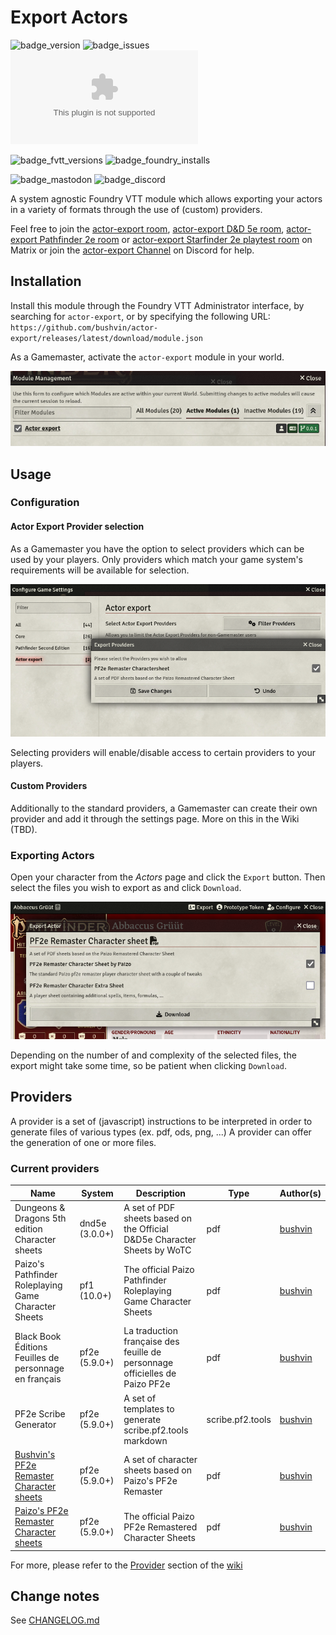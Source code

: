 # Export Actors

![badge_version] ![badge_issues] ![badge_downloads]

![badge_fvtt_versions] ![badge_foundry_installs]

![badge_mastodon] ![badge_discord]

A system agnostic Foundry VTT module which allows exporting your actors in a variety of formats through the use of (custom) providers.

Feel free to join the [actor-export room](https://matrix.to/#/#actor-export-general:matrix.elaba.net), [actor-export D&D 5e room](https://matrix.to/#/#actor-export-dnd5e:matrix.elaba.net), [actor-export Pathfinder 2e room](https://matrix.to/#/#actor-export-pf2e:matrix.elaba.net) or [actor-export Starfinder 2e playtest room](https://matrix.to/#/#actor-export-sf2e:matrix.elaba.net) on Matrix or join the [actor-export Channel](https://discord.gg/6U89NQrtyS) on Discord for help.

## Installation

Install this module through the Foundry VTT Administrator interface, by searching for `actor-export`, or by specifying the following URL: `https://github.com/bushvin/actor-export/releases/latest/download/module.json`

As a Gamemaster, activate the `actor-export` module in your world.

![Enable actor-export module](assets/gamemaster-enable-module.png "Enable Module")

## Usage

### Configuration

#### Actor Export Provider selection

As a Gamemaster you have the option to select providers which can be used by your players. Only providers which match your game system's requirements will be available for selection.

![Select Providers](assets/gamemaster-select-providers.png "Select Providers")

Selecting providers will enable/disable access to certain providers to your players.

#### Custom Providers

Additionally to the standard providers, a Gamemaster can create their own provider and add it through the settings page. More on this in the Wiki (TBD).

### Exporting Actors

Open your character from the *Actors* page and click the `Export` button. Then select the files you wish to export as and click `Download`.

![Select Provider Files](assets/player-export-actor.png "Select Provider Files")

Depending on the number of and complexity of the selected files, the export might take some time, so be patient when clicking `Download`.

## Providers

A provider is a set of (javascript) instructions to be interpreted in order to generate files of various types (ex. pdf, ods, png, ...) A provider can offer the generation of one or more files.

### Current providers

| Name                                                                                                                                      | System         | Description                                                                 | Type             | Author(s)                             |
| ----------------------------------------------------------------------------------------------------------------------------------------- | -------------- | --------------------------------------------------------------------------- | ---------------- | ------------------------------------- |
| Dungeons & Dragons 5th edition Character sheets                                                                                           | dnd5e (3.0.0+) | A set of PDF sheets based on the Official D&D5e Character Sheets by WoTC    | pdf              | [bushvin](https://github.com/bushvin) |
| Paizo's Pathfinder Roleplaying Game Character Sheets                                                                                      | pf1 (10.0+)    | The official Paizo Pathfinder Roleplaying Game Character Sheets             | pdf              | [bushvin](https://github.com/bushvin) |
| Black Book Éditions Feuilles de personnage en français                                                                                    | pf2e (5.9.0+)  | La traduction française des feuille de personnage officielles de Paizo PF2e | pdf              | [bushvin](https://github.com/bushvin) |
| PF2e Scribe Generator                                                                                                                     | pf2e (5.9.0+)  | A set of templates to generate scribe.pf2.tools markdown                    | scribe.pf2.tools | [bushvin](https://github.com/bushvin) |
| [Bushvin's PF2e Remaster Character sheets]([./pf2e-remaster-bushvin](https://github.com/bushvin/actor-export/wiki/pf2e-remaster-bushvin)) | pf2e (5.9.0+)  | A set of character sheets based on Paizo's PF2e Remaster                    | pdf              | [bushvin](https://github.com/bushvin) |
| [Paizo's PF2e Remaster Character sheets]([./pf2e-remaster-paizo](https://github.com/bushvin/actor-export/wiki/pf2e-remaster-paizo))       | pf2e (5.9.0+)  | The official Paizo PF2e Remastered Character Sheets                         | pdf              | [bushvin](https://github.com/bushvin) |

For more, please refer to the [Provider](https://github.com/bushvin/actor-export/wiki#providers) section of the [wiki](https://github.com/bushvin/actor-export/wiki)

## Change notes

See [CHANGELOG.md](CHANGELOG.md)

[badge_version]: https://img.shields.io/github/v/tag/bushvin/actor-export?label=Version&style=flat-square&color=2577a1

[badge_issues]: https://img.shields.io/github/issues/bushvin/actor-export?style=flat-square
[badge_downloads]: https://img.shields.io/github/downloads/bushvin/actor-export/actor-export.zip?label=Downloads&style=flat-square&color=9b43a8

[badge_fvtt_versions]: https://img.shields.io/endpoint?url=https://foundryshields.com/version?url=https://github.com/bushvin/actor-export/releases/latest/download/module.json&style=flat-square&color=ff6400

[badge_mastodon]: https://img.shields.io/mastodon/follow/1084764?domain=https%3A%2F%2Fmastodon.social&logo=mastodon&logoColor=white&style=flat-square&label=%40bushvin%40mastodon.social

[badge_discord]: https://img.shields.io/discord/1194592282205237290?style=flat-square&logo=discord

[badge_foundry_installs]: https://img.shields.io/badge/dynamic/json?url=https%3A%2F%2Fforge-vtt.com%2Fapi%2Fbazaar%2Fpackage%2Factor-export&query=package.installs&style=flat-square&label=Foundry%20Installs
